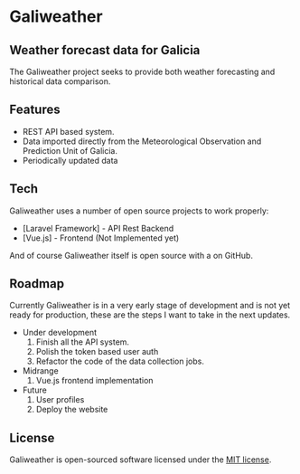 # Galiweather
## Weather forecast data for Galicia

The Galiweather project seeks to provide both weather forecasting and historical data comparison.

## Features

- REST API based system.
- Data imported directly from the Meteorological Observation and Prediction Unit of Galicia.
- Periodically updated data

## Tech

Galiweather uses a number of open source projects to work properly:

- [Laravel Framework] - API Rest Backend
- [Vue.js] - Frontend (Not Implemented yet)

And of course Galiweather itself is open source with a on GitHub.

## Roadmap

Currently Galiweather is in a very early stage of development and is not yet ready for production, these are the steps I want to take in the next updates.

* Under development
    1. Finish all the API system. 
    2. Polish the token based user auth
    3. Refactor the code of the data collection jobs.
* Midrange
    1. Vue.js frontend implementation
* Future
    1. User profiles
    2. Deploy the website



## License

Galiweather is open-sourced software licensed under the [MIT license](https://opensource.org/licenses/MIT).
